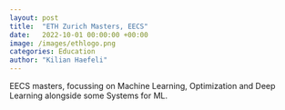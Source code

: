 ```yaml
---
layout: post
title:  "ETH Zurich Masters, EECS"
date:   2022-10-01 00:00:00 +00:00
image: /images/ethlogo.png
categories: Education
author: "Kilian Haefeli"
---
```

EECS masters, focussing on Machine Learning, Optimization and Deep Learning alongside some Systems for ML.
